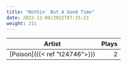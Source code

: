 ```yaml
---
title: "Nothin' But A Good Time"
date: 2022-12-08/2022T07:15:23
weight: 211
---
```




 Artist | Plays 
----- | -----:
[Poison]({{< ref "t24746">}}) | 2
